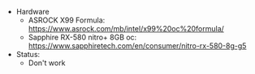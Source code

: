    * Hardware
      * ASROCK X99 Formula: https://www.asrock.com/mb/intel/x99%20oc%20formula/
      * Sapphire RX-580 nitro+ 8GB oc: https://www.sapphiretech.com/en/consumer/nitro-rx-580-8g-g5
   * Status:
      * Don't work
      
